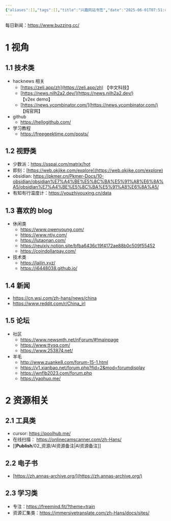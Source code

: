 ```yaml
---
{"aliases":[],"tags":[],"title":"兴趣网站书签","date":"2025-06-01T07:51:42+08:00","date_modify":"2025-06-27T13:03:38+08:00","dg-publish":true,"permalink":"/__Publish__/02_资源/兴趣网站书签/","dgPassFrontmatter":true}
---
```



每日新闻：<https://www.buzzing.cc/>

# 1 视角

## 1.1 技术类

- hacknews 相关
	- [https://zeli.app/zh](https://zeli.app/zh) 【中文科技】
	- [https://news.nilh2a2.dev/](https://news.nilh2a2.dev/) 【v2ex demo】
	- [https://news.ycombinator.com/](https://news.ycombinator.com/) 【纯官网】
- github
	- <https://hellogithub.com/>
- 学习教程
	- <https://freegeektime.com/posts/>

## 1.2 视野类

- 少数派：<https://sspai.com/matrix/hot>
- 即刻：[https://web.okjike.com/explore](https://web.okjike.com/explore)
- obsidian: <https://pkmer.cn/Pkmer-Docs/10-obsidian/obsidian%E7%A4%BE%E5%8C%BA%E5%91%A8%E6%8A%A5/obsidian%E7%A4%BE%E5%8C%BA%E5%91%A8%E6%8A%A5/>
- 有知有行温度计：<https://youzhiyouxing.cn/data>

## 1.3 喜欢的 blog

- 休闲类
	- <https://www.owenyoung.com/>
	- <https://www.ntiy.com/>
	- <https://lutaonan.com/>
	- <https://reuixiy.notion.site/bfba6436c19f4172ae88b0c509f55452>
	- <https://coindollarpay.com/>
- 技术类
	- <https://lailin.xyz/>
	- <https://i6448038.github.io/>

## 1.4 新闻

- <https://cn.wsj.com/zh-hans/news/china>
- <https://www.reddit.com/r/China_irl>

## 1.5 论坛

- 社区
	- <https://www.newsmth.net/nForum/#!mainpage>
	- <https://www.ttysq.com/>
	- <https://www.253874.net/>
- 羊毛
	- <http://www.zuanke8.com/forum-15-1.html>
	- <https://v1.xianbao.net/forum.php?fid=2&mod=forumdisplay>
	- <https://wnflb2023.com/forum.php>
	- <https://yaohuo.me/>

# 2 资源相关

## 2.1 工具类

- cursor: <https://poolhub.me/>
- 在线扫描： <https://onlinecamscanner.com/zh-Hans/>
- [[__Publish__/02_资源/AI资源备注\|AI资源备注]]

## 2.2 电子书

- [https://zh.annas-archive.org/](https://zh.annas-archive.org/)

## 2.3 学习类

- 专注：<https://freemind.fit/?theme=train>
- 资源汇集类：<https://immersivetranslate.com/zh-Hans/docs/sites/>
